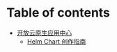 # Table of contents

* [开放云原生应用中心](README.md)
  * [Helm Chart 创作指南](helm-chart-creation-tutorial/README.md)

